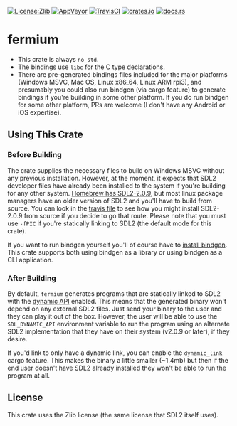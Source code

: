 [![License:Zlib](https://img.shields.io/badge/License-Zlib-brightgreen.svg)](https://opensource.org/licenses/Zlib)
[![AppVeyor](https://ci.appveyor.com/api/projects/status/lqvi8qbjayf35v8m/branch/master?svg=true)](https://ci.appveyor.com/project/Lokathor/fermium/branch/master)
[![TravisCI](https://travis-ci.org/Lokathor/fermium.svg?branch=master)](https://travis-ci.org/Lokathor/fermium)
[![crates.io](https://img.shields.io/crates/v/fermium.svg)](https://crates.io/crates/fermium)
[![docs.rs](https://docs.rs/fermium/badge.svg)](https://docs.rs/fermium/)

# fermium

* This crate is always `no_std`.
* The bindings use `libc` for the C type declarations.
* There are pre-generated bindings files included for the major platforms
  (Windows MSVC, Mac OS, Linux x86_64, Linux ARM rpi3), and presumably you could
  also run bindgen (via cargo feature) to generate bindings if you're building
  in some other platform. If you do run bindgen for some other platform, PRs are
  welcome (I don't have any Android or iOS expertise).

## Using This Crate

### Before Building

The crate supplies the necessary files to build on Windows MSVC without any
previous installation. However, at the moment, it expects that SDL2 developer
files have already been installed to the system if you're building for any other
system. [Homebrew has SDL2-2.0.9](https://formulae.brew.sh/formula/sdl2), but
most linux package managers have an older version of SDL2 and you'll have to
build from source. You can look in the [travis file](.travis.yml) to see how you
might install SDL2-2.0.9 from source if you decide to go that route. Please note
that you must use `-fPIC` if you're statically linking to SDL2 (the default
mode for this crate).

If you want to run bindgen yourself you'll of course have to [install
bindgen](https://rust-lang.github.io/rust-bindgen/requirements.html). This crate
supports both using bindgen as a library or using bindgen as a CLI application.

### After Building

By default, `fermium` generates programs that are statically linked to SDL2 with
the [dynamic
API](https://www.reddit.com/r/linux_gaming/comments/1upn39/sdl2_adds_dynamic_api_magic_to_allow_updating_it/)
enabled. This means that the generated binary won't depend on any external SDL2
files. Just send your binary to the user and they can play it out of the box.
However, the user will be able to use the `SDL_DYNAMIC_API` environment variable
to run the program using an alternate SDL2 implementation that they have on
their system (v2.0.9 or later), if they desire.

If you'd link to only have a dynamic link, you can enable the `dynamic_link`
cargo feature. This makes the binary a little smaller (~1.4mb) but then if the
end user doesn't have SDL2 already installed they won't be able to run the
program at all.

## License

This crate uses the Zlib license (the same license that SDL2 itself uses).
